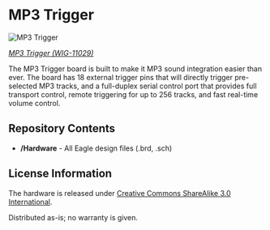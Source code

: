 MP3 Trigger
============

![MP3 Trigger](https://cdn.sparkfun.com//assets/parts/6/3/5/9/11029-01.jpg)

[*MP3 Trigger (WIG-11029)*](https://www.sparkfun.com/products/11029)


 The MP3 Trigger board is built to make it MP3 sound integration easier than ever. 
 The board has 18 external trigger pins that will directly trigger pre-selected MP3 tracks, and a full-duplex serial control port that provides full transport control, remote triggering for up to 256 tracks, and fast real-time volume control. 
 
 Repository Contents
-------------------
* **/Hardware** - All Eagle design files (.brd, .sch)



 License Information
-------------------
The hardware is released under [Creative Commons ShareAlike 3.0 International](https://creativecommons.org/licenses/by-sa/3.0/).

Distributed as-is; no warranty is given.
